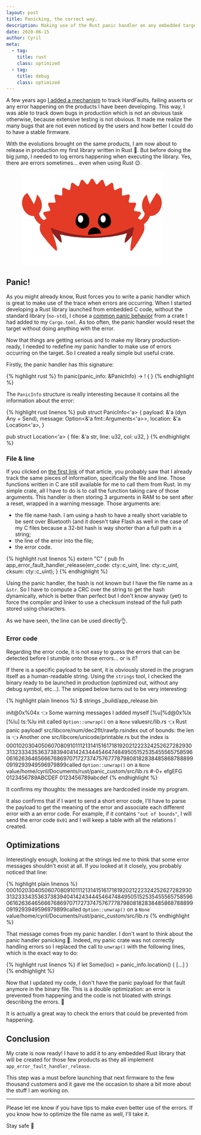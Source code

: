```yaml
---
layout: post
title: Panicking, the correct way.
description: Making use of the Rust panic handler on any embedded target. Learn how to define a panic behavior in Rust. 
date: 2020-06-15
author: Cyril
meta: 
  - tag:
    title: rust
    class: optimized
  - tag:
    title: debug
    class: optimized
---
```


A few years ago [I added a mechanism](https://medium.com/equisense/quality-assurance-for-firmware-production-monitoring-68cd5fcf038d) to track HardFaults, failing asserts or any error happening on the products I have been developing. This way, I was able to track down bugs in production which is not an obvious task otherwise, because extensive testing is not obvious. It made me realize the many bugs that are not even noticed by the users and how better I could do to have a stable firmware. 

With the evolutions brought on the same products, I am now about to release in production my first library written in Rust 🙌. But before doing the big jump, I needed to log errors happening when executing the library. Yes, there are errors sometimes... even when using Rust 😉.

<figure class="col-md-12">
  <img src="/img/posts/panic_rust/panics.svg" alt="Ferris the crab panicking" class="img-responsive" style="height:250px">
</figure>

## Panic!

As you might already know, Rust forces you to write a panic handler which is great to make use of the trace when errors are occurring. When I started developing a Rust library launched from embedded C code, without the standard library (`no-std`), I chose a [common panic behavior](https://rust-embedded.github.io/book/start/panicking.html) from a crate I had added to my `Cargo.toml`. As too often, the panic handler would reset the target without doing anything with the error.

Now that things are getting serious and to make my library production-ready, I needed to redefine my panic handler to make use of errors occurring on the target. So I created a really simple but useful crate.

Firstly, the panic handler has this signature: 

{% highlight rust %}
fn panic(panic_info: &PanicInfo) -> ! { }
{% endhighlight %}

The `PanicInfo` structure is really interesting because it contains all the information about the error:

{% highlight rust linenos %}
pub struct PanicInfo<'a> {
    payload: &'a (dyn Any + Send),
    message: Option<&'a fmt::Arguments<'a>>,
    location: &'a Location<'a>,
}

pub struct Location<'a> {
    file: &'a str,
    line: u32,
    col: u32,
}
{% endhighlight %}

### File & line

If you clicked on [the first link](https://medium.com/equisense/quality-assurance-for-firmware-production-monitoring-68cd5fcf038d) of that article, you probably saw that I already track the same pieces of information, specifically the file and line. Those functions written in C are still available for me to call them from Rust. In my simple crate, all I have to do is to call the function taking care of those arguments. This handler is then storing 3 arguments in RAM to be sent after a reset, wrapped in a warning message. Those arguments are:

- the file name hash. I am using a hash to have a really short variable to be sent over Bluetooth (and it doesn't take Flash as well in the case of my C files because a 32-bit hash is way shorter than a full path in a string;
- the line of the error into the file;
- the error code.

{% highlight rust linenos %}
extern "C" {
    pub fn app_error_fault_handler_release(err_code: cty::c_uint,
                                           line: cty::c_uint,
                                           cksum: cty::c_uint);
}
{% endhighlight %}

Using the panic handler, the hash is not known but I have the file name as a `&str`. So I have to compute a CRC over the string to get the hash dynamically, which is better than perfect but I don't know anyway (yet) to force the compiler and linker to use a checksum instead of the full path stored using characters.

As we have seen, the line can be used directly👌.

### Error code

Regarding the error code, it is not easy to guess the errors that can be detected before I stumble onto those errors... or is it? 

If there is a specific payload to be sent, it is obviously stored in the program itself as a human-readable string. Using the `strings` tool, I checked the binary ready to be launched in production (optimized out, without any debug symbol, etc...). The snipped below turns out to be very interesting:

{% highlight plain linenos %}
$ strings _build/app_release.bin

init@0x%04x  👈 Some warning messages I added myself
[%u]%d@0x%lx
[%lu]
ts:%lu
init
called `Option::unwrap()` on a `None` valuesrc/lib.rs  👈 Rust panic payload!
src/libcore/num/dec2flt/rawfp.rsindex out of bounds: the len is  👈 Another one
src/libcore/unicode/printable.rs
 but the index is 
00010203040506070809101112131415161718192021222324252627282930313233343536373839404142434445464748495051525354555657585960616263646566676869707172737475767778798081828384858687888990919293949596979899called `Option::unwrap()` on a `None` value/home/cyril/Documents/rust/panic_custom/src/lib.rs
 #-0+ 
efgEFG
0123456789ABCDEF
0123456789abcdef
{% endhighlight %}

It confirms my thoughts: the messages are hardcoded inside my program.

It also confirms that if I want to send a short error code, I'll have to parse the payload to get the meaning of the error and associate each different error with a an error code. For example, if it contains `"out of bounds"`, I will send the error code `0x01` and I will keep a table with all the relations I created.

## Optimizations

Interestingly enough, looking at the strings led me to think that some error messages shouldn't exist at all. If you looked at it closely, you probably noticed that line: 

{% highlight plain linenos %}
00010203040506070809101112131415161718192021222324252627282930313233343536373839404142434445464748495051525354555657585960616263646566676869707172737475767778798081828384858687888990919293949596979899called `Option::unwrap()` on a `None` value/home/cyril/Documents/rust/panic_custom/src/lib.rs
{% endhighlight %}

That message comes from my panic handler. I don't want to think about the panic handler panicking 🤯. Indeed, my panic crate was not correctly handling errors so I replaced the call to `unwrap()` with the following lines, which is the exact way to do:

{% highlight rust linenos %}
if let Some(loc) = panic_info.location() {
	[...]
}
{% endhighlight %}

Now that I updated my code, I don't have the panic payload for that fault anymore in the binary file. This is a double optimization: an error is prevented from happening and the code is not bloated with strings describing the errors. 🍾

It is actually a great way to check the errors that could be prevented from happening.

## Conclusion

My crate is now ready! I have to add it to any embedded Rust library that will be created for those few products as they all implement `app_error_fault_handler_release`. 

This step was a must before launching that next firmware to the few thousand customers and it gave me the occasion to share a bit more about the stuff I am working on.

---

Please let me know if you have tips to make even better use of the errors. If you know how to optimize the file name as well, I'll take it.

Stay safe 👋